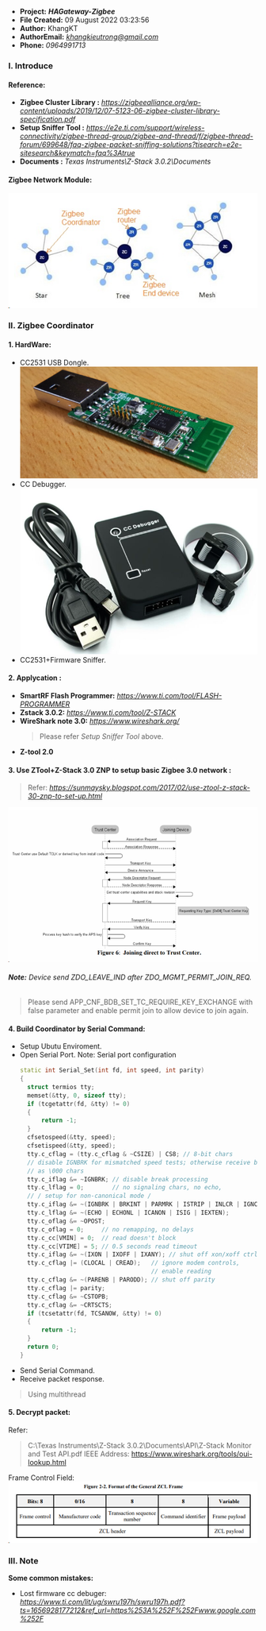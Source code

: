 
 * **Project:** ***HAGateway-Zigbee***
 * **File Created:**  09 August 2022 03:23:56
 * **Author:** KhangKT
 * **AuthorEmail:** *khangkieutrong@gmail.com*
 * **Phone:** *0964991713*

### I. Introduce
####  Reference:
- **Zigbee Cluster Library :** *https://zigbeealliance.org/wp-content/uploads/2019/12/07-5123-06-zigbee-cluster-library-specification.pdf*
- **Setup Sniffer Tool :** *https://e2e.ti.com/support/wireless-connectivity/zigbee-thread-group/zigbee-and-thread/f/zigbee-thread-forum/699648/faq-zigbee-packet-sniffing-solutions?tisearch=e2e-sitesearch&keymatch=faq%3Atrue* 
- **Documents :** *Texas Instruments\Z-Stack 3.0.2\Documents* 
#### Zigbee Network Module:
![](image/2022-08-10-10-16-56.png)

### II. Zigbee Coordinator
#### 1. HardWare:
- CC2531 USB Dongle. 
![](image/2022-08-10-08-02-14.png)
- CC Debugger.
![](image/2022-08-10-08-04-10.png)
- CC2531+Firmware Sniffer.
#### 2. Applycation :
- **SmartRF Flash Programmer:** *https://www.ti.com/tool/FLASH-PROGRAMMER*
- **Zstack 3.0.2:** *https://www.ti.com/tool/Z-STACK*
- **WireShark note 3.0:** *https://www.wireshark.org/* 
  > Please refer *Setup Sniffer Tool* above.
- **Z-tool 2.0** 
#### **3. Use ZTool+Z-Stack 3.0 ZNP to setup basic Zigbee 3.0 network :**
  > Refer: *https://sunmaysky.blogspot.com/2017/02/use-ztool-z-stack-30-znp-to-set-up.html*

![](image/2022-08-10-08-44-20.png)

###### **Note:** Device send ZDO_LEAVE_IND after ZDO_MGMT_PERMIT_JOIN_REQ.
> Please send APP_CNF_BDB_SET_TC_REQUIRE_KEY_EXCHANGE with false parameter and enable permit join to allow device to join again.

#### **4. Build Coordinator by Serial Command:**
- Setup Ubutu Enviroment. 
- Open Serial Port.
  Note: Serial port configuration 
  ```C++
  static int Serial_Set(int fd, int speed, int parity)
  {
    struct termios tty;
    memset(&tty, 0, sizeof tty);
    if (tcgetattr(fd, &tty) != 0)
    {
        return -1;
    }
    cfsetospeed(&tty, speed);
    cfsetispeed(&tty, speed);
    tty.c_cflag = (tty.c_cflag & ~CSIZE) | CS8; // 8-bit chars
    // disable IGNBRK for mismatched speed tests; otherwise receive break
    // as \000 chars
    tty.c_iflag &= ~IGNBRK; // disable break processing
    tty.c_lflag = 0;        // no signaling chars, no echo,
    // / setup for non-canonical mode /
    tty.c_iflag &= ~(IGNBRK | BRKINT | PARMRK | ISTRIP | INLCR | IGNCR | ICRNL | IXON);
    tty.c_lflag &= ~(ECHO | ECHONL | ICANON | ISIG | IEXTEN);
    tty.c_oflag &= ~OPOST;
    tty.c_oflag = 0;     // no remapping, no delays
    tty.c_cc[VMIN] = 0;  // read doesn't block
    tty.c_cc[VTIME] = 5; // 0.5 seconds read timeout
    tty.c_iflag &= ~(IXON | IXOFF | IXANY); // shut off xon/xoff ctrl
    tty.c_cflag |= (CLOCAL | CREAD);   // ignore modem controls,
                                       // enable reading
    tty.c_cflag &= ~(PARENB | PARODD); // shut off parity
    tty.c_cflag |= parity;
    tty.c_cflag &= ~CSTOPB;
    tty.c_cflag &= ~CRTSCTS;
    if (tcsetattr(fd, TCSANOW, &tty) != 0)
    {
        return -1;
    }
    return 0;
  }
  ```
- Send Serial Command.
- Receive packet response.
 > Using multithread

#### **5. Decrypt packet:**
 Refer:
>  C:\Texas Instruments\Z-Stack 3.0.2\Documents\API\Z-Stack Monitor and Test API.pdf
>  IEEE Address: https://www.wireshark.org/tools/oui-lookup.html

Frame Control Field:
![](image/2022-08-10-07-56-58.png)

### III. Note 
**Some common mistakes:**
- Lost firmware cc debuger: *https://www.ti.com/lit/ug/swru197h/swru197h.pdf?ts=1656928177212&ref_url=https%253A%252F%252Fwww.google.com%252F*
  

